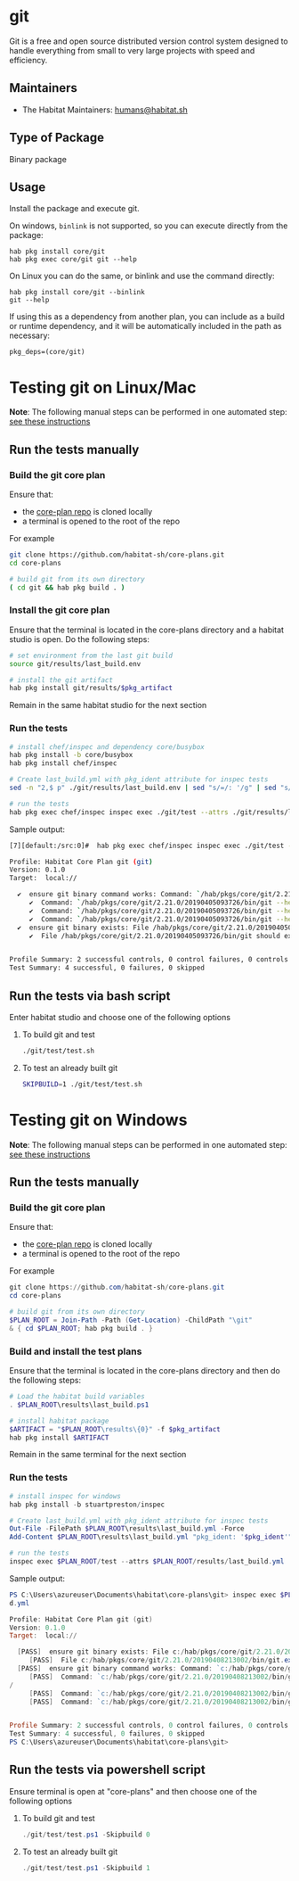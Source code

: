 # git

Git is a free and open source distributed version control system designed to handle everything from small to very large projects with speed and efficiency.

## Maintainers

* The Habitat Maintainers: <humans@habitat.sh>

## Type of Package

Binary package

## Usage

Install the package and execute git.

On windows, `binlink` is not supported, so you can execute directly from the package:

```
hab pkg install core/git
hab pkg exec core/git git --help
```

On Linux you can do the same, or binlink and use the command directly:

```
hab pkg install core/git --binlink
git --help
```

If using this as a dependency from another plan, you can include as a build or runtime dependency, and it will be automatically included in the path as necessary:

```
pkg_deps=(core/git)
```

# Testing git on Linux/Mac

**Note**: The following manual steps can be performed in one automated step: [see these instructions](#run-the-tests-via-bash-script)

## Run the tests manually

### Build the git core plan

Ensure that:
* the [core-plan repo](https://github.com/habitat-sh/core-plans) is cloned locally
* a terminal is opened to the root of the repo

For example

```bash
git clone https://github.com/habitat-sh/core-plans.git
cd core-plans

# build git from its own directory
( cd git && hab pkg build . )
```

### Install the git core plan

Ensure that the terminal is located in the core-plans directory and a habitat studio is open.  Do the following steps:

```bash
# set environment from the last git build
source git/results/last_build.env

# install the git artifact
hab pkg install git/results/$pkg_artifact
```

Remain in the same habitat studio for the next section

### Run the tests

```bash
# install chef/inspec and dependency core/busybox
hab pkg install -b core/busybox
hab pkg install chef/inspec

# Create last_build.yml with pkg_ident attribute for inspec tests
sed -n "2,$ p" ./git/results/last_build.env | sed "s/=/: '/g" | sed "s/$/'/g" > ./git/results/last_build.yml

# run the tests
hab pkg exec chef/inspec inspec exec ./git/test --attrs ./git/results/last_build.yml
```

Sample output:

```bash
[7][default:/src:0]#  hab pkg exec chef/inspec inspec exec ./git/test --attrs ./git/results/last_build.yml

Profile: Habitat Core Plan git (git)
Version: 0.1.0
Target:  local://

  ✔  ensure git binary command works: Command: `/hab/pkgs/core/git/2.21.0/20190405093726/bin/git --help`
     ✔  Command: `/hab/pkgs/core/git/2.21.0/20190405093726/bin/git --help` stdout should match /usage: git/
     ✔  Command: `/hab/pkgs/core/git/2.21.0/20190405093726/bin/git --help` stderr should eq ""
     ✔  Command: `/hab/pkgs/core/git/2.21.0/20190405093726/bin/git --help` exit_status should eq 0
  ✔  ensure git binary exists: File /hab/pkgs/core/git/2.21.0/20190405093726/bin/git
     ✔  File /hab/pkgs/core/git/2.21.0/20190405093726/bin/git should exist


Profile Summary: 2 successful controls, 0 control failures, 0 controls skipped
Test Summary: 4 successful, 0 failures, 0 skipped
```

## Run the tests via bash script

Enter habitat studio  and choose one of the following options

1. To build git and test

   ```bash
   ./git/test/test.sh
   ```

2. To test an already built git

    ```bash
    SKIPBUILD=1 ./git/test/test.sh
    ```

# Testing git on Windows

**Note**: The following manual steps can be performed in one automated step: [see these instructions](#run-the-tests-via-powershell-script)

## Run the tests manually

### Build the git core plan

Ensure that:
* the [core-plan repo](https://github.com/habitat-sh/core-plans) is cloned locally
* a terminal is opened to the root of the repo

For example

```powershell
git clone https://github.com/habitat-sh/core-plans.git
cd core-plans

# build git from its own directory
$PLAN_ROOT = Join-Path -Path (Get-Location) -ChildPath "\git"
& { cd $PLAN_ROOT; hab pkg build . }
```

### Build and install the test plans

Ensure that the terminal is located in the core-plans directory and then do the following steps:

```powershell
# Load the habitat build variables
. $PLAN_ROOT\results\last_build.ps1

# install habitat package
$ARTIFACT = "$PLAN_ROOT\results\{0}" -f $pkg_artifact
hab pkg install $ARTIFACT
```

Remain in the same terminal for the next section

### Run the tests

```powershell
# install inspec for windows
hab pkg install -b stuartpreston/inspec

# Create last_build.yml with pkg_ident attribute for inspec tests
Out-File -FilePath $PLAN_ROOT\results\last_build.yml -Force
Add-Content $PLAN_ROOT\results\last_build.yml "pkg_ident: '$pkg_ident'"

# run the tests
inspec exec $PLAN_ROOT/test --attrs $PLAN_ROOT/results/last_build.yml
```

Sample output:

```powershell
PS C:\Users\azureuser\Documents\habitat\core-plans\git> inspec exec $PLAN_ROOT/test --attrs $PLAN_ROOT/results/last_buil
d.yml

Profile: Habitat Core Plan git (git)
Version: 0.1.0
Target:  local://

  [PASS]  ensure git binary exists: File c:/hab/pkgs/core/git/2.21.0/20190408213002/bin/git.exe
     [PASS]  File c:/hab/pkgs/core/git/2.21.0/20190408213002/bin/git.exe should exist
  [PASS]  ensure git binary command works: Command: `c:/hab/pkgs/core/git/2.21.0/20190408213002/bin/git.exe --help`
     [PASS]  Command: `c:/hab/pkgs/core/git/2.21.0/20190408213002/bin/git.exe --help` stdout should match /usage: git
/
     [PASS]  Command: `c:/hab/pkgs/core/git/2.21.0/20190408213002/bin/git.exe --help` stderr should eq ""
     [PASS]  Command: `c:/hab/pkgs/core/git/2.21.0/20190408213002/bin/git.exe --help` exit_status should eq 0


Profile Summary: 2 successful controls, 0 control failures, 0 controls skipped
Test Summary: 4 successful, 0 failures, 0 skipped
PS C:\Users\azureuser\Documents\habitat\core-plans\git>
```

## Run the tests via powershell script

Ensure terminal is open at "core-plans" and then choose one of the following options

1. To build git and test

   ```powershell
   ./git/test/test.ps1 -Skipbuild 0
   ```

2. To test an already built git

   ```powershell
   ./git/test/test.ps1 -Skipbuild 1
   ```